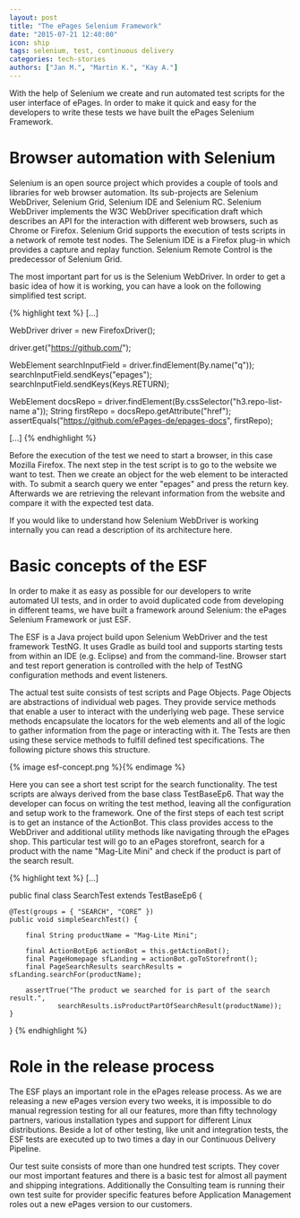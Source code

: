 ```yaml
---
layout: post
title: "The ePages Selenium Framework"
date: "2015-07-21 12:40:00"
icon: ship
tags: selenium, test, continuous delivery
categories: tech-stories
authors: ["Jan M.", "Martin K.", "Kay A."]
---
```


With the help of Selenium we create and run automated test scripts for
the user interface of ePages. In order to make it quick and easy for
the developers to write these tests we have built the ePages
Selenium Framework.

# Browser automation with Selenium

Selenium is an open source project which provides a couple of tools
and libraries for web browser automation. Its sub-projects are
Selenium WebDriver, Selenium Grid, Selenium IDE and Selenium RC.
Selenium WebDriver implements the W3C WebDriver specification draft
which describes an API for the interaction with different web
browsers, such as Chrome or Firefox. Selenium Grid supports the
execution of tests scripts in a network of remote test nodes.
The Selenium IDE is a Firefox plug-in which provides a capture
and replay function. Selenium Remote Control is the predecessor
of Selenium Grid.

The most important part for us is the Selenium WebDriver. In order
to get a basic idea of how it is working, you can have a look on the
following simplified test script.

{% highlight text %}
[...]

WebDriver driver = new FirefoxDriver();

driver.get("https://github.com/");

WebElement searchInputField = driver.findElement(By.name("q"));
searchInputField.sendKeys("epages");
searchInputField.sendKeys(Keys.RETURN);

WebElement docsRepo = driver.findElement(By.cssSelector("h3.repo-list-name a"));
String firstRepo = docsRepo.getAttribute("href");
assertEquals("https://github.com/ePages-de/epages-docs", firstRepo);

[...]
{% endhighlight %}

Before the execution of the test we need to start a browser,
in this case Mozilla Firefox. The next step in the test script
is to go to the website we want to test. Then we create an object
for the web element to be interacted with. To submit a search
query we enter "epages" and press the return key. Afterwards
we are retrieving the relevant information from the website
and compare it with the expected test data.

If you would like to understand how Selenium WebDriver is working
internally you can read a description of its architecture here.

# Basic concepts of the ESF

In order to make it as easy as possible for our developers to write
automated UI tests, and in order to avoid duplicated code from
developing in different teams, we have built a framework around
Selenium: the ePages Selenium Framework or just ESF.

The ESF is a Java project build upon Selenium WebDriver
and the test framework TestNG. It uses Gradle as build tool and
supports starting tests from within an IDE (e.g. Eclipse) and from
the command-line. Browser start and test report generation is
controlled with the help of TestNG configuration methods and event listeners. 

The actual test suite consists of test scripts and Page Objects.
Page Objects are abstractions of individual web pages. They provide
service methods that enable a user to interact with the
underlying web page. These service methods encapsulate the
locators for the web elements and all of the logic to gather
information from the page or interacting with it. The Tests
are then using these service methods to fulfill defined
test specifications. The following picture shows this structure.

{% image esf-concept.png %}{% endimage %}

Here you can see a short test script for the search functionality.
The test scripts are always derived from the base class TestBaseEp6.
That way the developer can focus on writing the test method, leaving
all the configuration and setup work to the framework. One of the
first steps of each test script is to
get an instance of the ActionBot. This class provides access to
the WebDriver and additional utility methods like navigating through
the ePages shop. This particular test will go to an ePages storefront,
search for a product with the name "Mag-Lite Mini" and check if the
product is part of the search result.

{% highlight text %}
[...]

public final class SearchTest extends TestBaseEp6 {

    @Test(groups = { "SEARCH", "CORE” })
    public void simpleSearchTest() {

        final String productName = "Mag-Lite Mini";

        final ActionBotEp6 actionBot = this.getActionBot();
        final PageHomepage sfLanding = actionBot.goToStorefront();
        final PageSearchResults searchResults = sfLanding.searchFor(productName);

        assertTrue("The product we searched for is part of the search result.",
                searchResults.isProductPartOfSearchResult(productName));
    }
}
{% endhighlight %}

# Role in the release process

The ESF plays an important role in the ePages release process.
As we are releasing a new ePages version every two weeks, it is impossible to
do manual regression testing for all our features, more than fifty technology partners,
various installation types
and support for different Linux distributions. Beside a lot of other testing, like unit and
integration tests, the ESF tests are executed up to two times a day
in our Continuous Delivery Pipeline.

Our test suite consists of more than one hundred test scripts.
They cover our most important features and there is a basic test
for almost all payment and shipping integrations. Additionally
the Consulting team is running their own test suite for provider specific features
before Application Management roles out a new ePages version to our customers.


